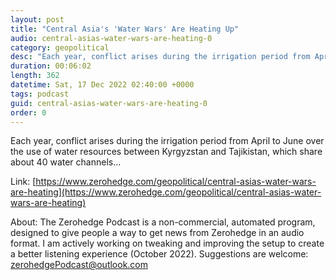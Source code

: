 ```yaml
---
layout: post
title: "Central Asia's 'Water Wars' Are Heating Up"
audio: central-asias-water-wars-are-heating-0
category: geopolitical
desc: "Each year, conflict arises during the irrigation period from April to June over the use of water resources between Kyrgyzstan and Tajikistan, which share about 40 water channels..."
duration: 00:06:02
length: 362
datetime: Sat, 17 Dec 2022 02:40:00 +0000
tags: podcast
guid: central-asias-water-wars-are-heating-0
order: 0
---
```

Each year, conflict arises during the irrigation period from April to June over the use of water resources between Kyrgyzstan and Tajikistan, which share about 40 water channels...

Link: [https://www.zerohedge.com/geopolitical/central-asias-water-wars-are-heating](https://www.zerohedge.com/geopolitical/central-asias-water-wars-are-heating)

About: The Zerohedge Podcast is a non-commercial, automated program, designed to give people a way to get news from Zerohedge in an audio format.  I am actively working on tweaking and improving the setup to create a better listening experience (October 2022).  Suggestions are welcome: [zerohedgePodcast@outlook.com](mailto:zerohedgePodcast@outlook.com)